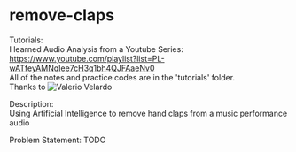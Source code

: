 # remove-claps

Tutorials:
<br>
I learned Audio Analysis from a Youtube Series:
https://www.youtube.com/playlist?list=PL-wATfeyAMNqIee7cH3q1bh4QJFAaeNv0
<br>
All of the notes and practice codes are in the 'tutorials' folder.
<br>
Thanks to ![Valerio Velardo](https://www.youtube.com/@ValerioVelardoTheSoundofAI)

Description: <br>
Using Artificial Intelligence to remove hand claps from a music performance audio

Problem Statement: TODO

